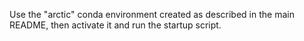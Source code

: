 Use the "arctic" conda environment created as described in the main README,
then activate it and run the startup script.


